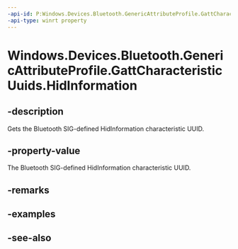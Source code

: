 ----api-id: P:Windows.Devices.Bluetooth.GenericAttributeProfile.GattCharacteristicUuids.HidInformation
-api-type: winrt property
---<!-- Property syntaxpublic System.Guid HidInformation { get; }--># Windows.Devices.Bluetooth.GenericAttributeProfile.GattCharacteristicUuids.HidInformation## -descriptionGets the Bluetooth SIG-defined HidInformation characteristic UUID.## -property-valueThe Bluetooth SIG-defined HidInformation characteristic UUID.## -remarks## -examples## -see-also